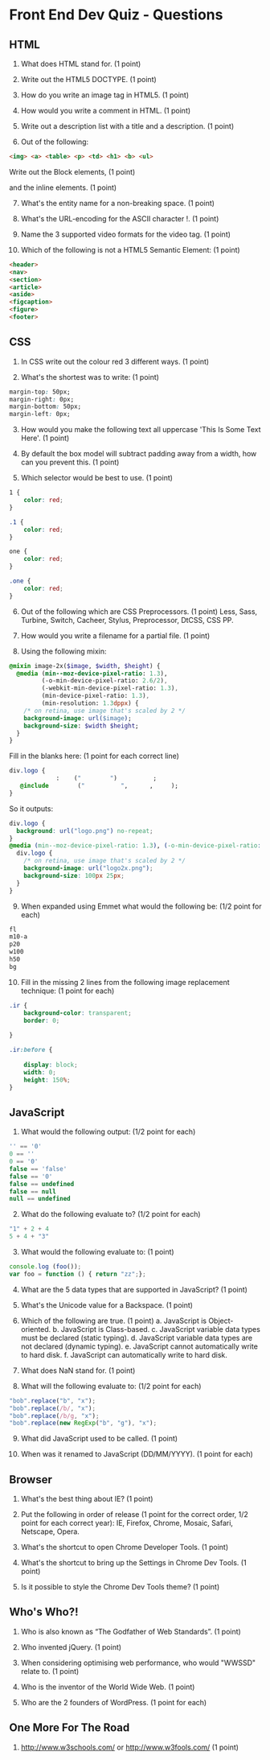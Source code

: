 # Front End Dev Quiz - Questions


## HTML

1. What does HTML stand for. (1 point)

2. Write out the HTML5 DOCTYPE. (1 point)

3. How do you write an image tag in HTML5. (1 point)

4. How would you write a comment in HTML. (1 point)

5. Write out a description list with a title and a description. (1 point)

6. Out of the following:

```html
<img> <a> <table> <p> <td> <h1> <b> <ul>
```


Write out the Block elements, (1 point)

and the inline elements. (1 point)


7. What's the entity name for a non-breaking space. (1 point)

8. What's the URL-encoding for the ASCII character !. (1 point)

9. Name the 3 supported video formats for the video tag. (1 point)

10. Which of the following is not a HTML5 Semantic Element: (1 point)

```html
<header>
<nav>
<section>
<article>
<aside>
<figcaption>
<figure>
<footer>
```


## CSS

1. In CSS write out the colour red 3 different ways. (1 point)

2. What's the shortest was to write: (1 point)

```css
margin-top: 50px;
margin-right: 0px;
margin-bottom: 50px;
margin-left: 0px;
```


3. How would you make the following text all uppercase 'This Is Some Text Here'. (1 point)

4. By default the box model will subtract padding away from a width, how can you prevent this. (1 point)

5. Which selector would be best to use. (1 point)

```css
1 {
	color: red;
}

.1 {
	color: red;
}

one {
	color: red;
}

.one {
	color: red;
}
```


6. Out of the following which are CSS Preprocessors. (1 point)
Less, Sass, Turbine, Switch, Cacheer, Stylus, Preprocessor, DtCSS, CSS PP.

7. How would you write a filename for a partial file. (1 point)

8. Using the following mixin:

```sass
@mixin image-2x($image, $width, $height) {
  @media (min--moz-device-pixel-ratio: 1.3),
         (-o-min-device-pixel-ratio: 2.6/2),
         (-webkit-min-device-pixel-ratio: 1.3),
         (min-device-pixel-ratio: 1.3),
         (min-resolution: 1.3dppx) {
    /* on retina, use image that's scaled by 2 */
    background-image: url($image);
    background-size: $width $height;
  }
}
```


Fill in the blanks here: (1 point for each correct line)

```sass
div.logo {
             :    ("        ")          ;
   @include        ("          ",      ,     );
}
```


So it outputs:

```css
div.logo {
  background: url("logo.png") no-repeat;
}
@media (min--moz-device-pixel-ratio: 1.3), (-o-min-device-pixel-ratio: 2.6 / 2), (-webkit-min-device-pixel-ratio: 1.3), (min-device-pixel-ratio: 1.3), (min-resolution: 1.3dppx) {
  div.logo {
    /* on retina, use image that's scaled by 2 */
    background-image: url("logo2x.png");
    background-size: 100px 25px;
  }
}
```


9. When expanded using Emmet what would the following be: (1/2 point for each)

```css
fl
m10-a
p20
w100
h50
bg
```


10. Fill in the missing 2 lines from the following image replacement technique: (1 point for each)

```css
.ir {
    background-color: transparent;
    border: 0;
    
}

.ir:before {
    
    display: block;
    width: 0;
    height: 150%;
}
```


## JavaScript

1. What would the following output: (1/2 point for each)

```javascript
'' == '0'
0 == ''
0 == '0'
false == 'false'
false == '0'
false == undefined
false == null
null == undefined
```


2.  What do the following evaluate to? (1/2 point for each)

```javascript
"1" + 2 + 4
5 + 4 + "3"
```


3. What would the following evaluate to: (1 point)

```javascript
console.log (foo());
var foo = function () { return "zz";};
```


4. What are the 5 data types that are supported in JavaScript? (1 point)

5. What's the Unicode value for a Backspace. (1 point)

6. Which of the following are true. (1 point)
a. JavaScript is Object-oriented.
b. JavaScript is Class-based.
c. JavaScript variable data types must be declared (static typing).
d. JavaScript variable data types are not declared (dynamic typing).
e. JavaScript cannot automatically write to hard disk.
f. JavaScript can automatically write to hard disk.

7. What does NaN stand for. (1 point)

8. What will the following evaluate to: (1/2 point for each)

```javascript
"bob".replace("b", "x");
"bob".replace(/b/, "x");
"bob".replace(/b/g, "x");
"bob".replace(new RegExp("b", "g"), "x");
```


9. What did JavaScript used to be called. (1 point)

10. When was it renamed to JavaScript (DD/MM/YYYY). (1 point for each)


## Browser

1. What's the best thing about IE? (1 point)

2. Put the following in order of release (1 point for the correct order, 1/2 point for each correct year):
IE, Firefox, Chrome, Mosaic, Safari, Netscape, Opera.

3. What's the shortcut to open Chrome Developer Tools. (1 point)

4. What's the shortcut to bring up the Settings in Chrome Dev Tools. (1 point)

5. Is it possible to style the Chrome Dev Tools theme? (1 point)


## Who's Who?!

1. Who is also known as “The Godfather of Web Standards”. (1 point)

2. Who invented jQuery. (1 point)

3. When considering optimising web performance, who would "WWSSD" relate to. (1 point)

4. Who is the inventor of the World Wide Web. (1 point)

5. Who are the 2 founders of WordPress. (1 point for each)


## One More For The Road

1. <http://www.w3schools.com/> or <http://www.w3fools.com/> (1 point)
